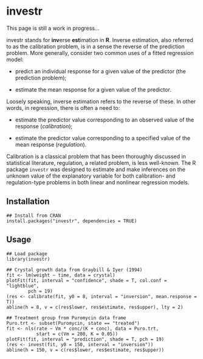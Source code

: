 investr
================================================================================

This page is still a work in progress...

investr stands for **inv**erse **est**imation in **R**. Inverse 
estimation, also referred to as the calibration problem, is in a sense the 
reverse of the prediction problem. More generally, consider two common uses
of a fitted regression model:

   * predict an individual response for a given value of the predictor
   (the prediction problem);

   * estimate the mean response for a given value of the predictor.

Loosely speaking, inverse estimation refers to the reverse of these. In other 
words, in regression, there is often a need to:

   * estimate the predictor value corresponding to an observed value of the 
   response (*calibration*);

   * estimate the predictor value corresponding to a specified value of the 
   mean response (*regulation*).

Calibration is a classical problem that has been thoroughly discussed in 
statistical literature, regulation, a related problem, is less well-known. The R
package `investr` was designed to estimate and make inferences on the unknown
value of the explanatory variable for both calibration- and regulation-type problems in both linear and nonlinear regression models. 

Installation
--------------------------------------------------------------------------------

```{r}
## Install from CRAN
install.packages("investr", dependencies = TRUE)
```

Usage
--------------------------------------------------------------------------------

```{r}
## Load package
library(investr)

## Crystal growth data from Graybill & Iyer (1994)
fit <- lm(weight ~ time, data = crystal) 
plotFit(fit, interval = "confidence", shade = T, col.conf = "lightblue", 
        pch = 19)
(res <- calibrate(fit, y0 = 8, interval = "inversion", mean.response = T))
abline(h = 8, v = c(res$lower, res$estimate, res$upper), lty = 2)

## Treatment group from Puromycin data frame
Puro.trt <- subset(Puromycin, state == "treated")
fit <- nls(rate ~ Vm * conc/(K + conc), data = Puro.trt, 
           start = c(Vm = 200, K = 0.05))
plotFit(fit, interval = "prediction", shade = T, pch = 19)
(res <- invest(fit, y0 = 150, interval = "inversion"))
abline(h = 150, v = c(res$lower, res$estimate, res$upper))
```

